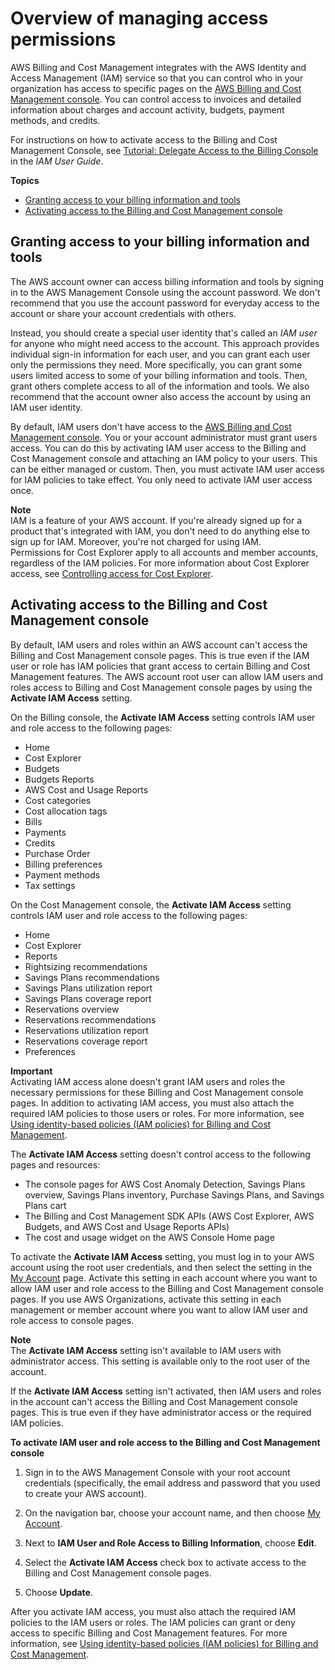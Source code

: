 # Overview of managing access permissions<a name="control-access-billing"></a>

AWS Billing and Cost Management integrates with the AWS Identity and Access Management \(IAM\) service so that you can control who in your organization has access to specific pages on the [AWS Billing and Cost Management console](https://console.aws.amazon.com/billing/)\. You can control access to invoices and detailed information about charges and account activity, budgets, payment methods, and credits\.

For instructions on how to activate access to the Billing and Cost Management Console, see [Tutorial: Delegate Access to the Billing Console](https://docs.aws.amazon.com/IAM/latest/UserGuide/tutorial_billing.html) in the *IAM User Guide*\.

**Topics**
+ [Granting access to your billing information and tools](#grantaccess)
+ [Activating access to the Billing and Cost Management console](#ControllingAccessWebsite-Activate)

## Granting access to your billing information and tools<a name="grantaccess"></a>

The AWS account owner can access billing information and tools by signing in to the AWS Management Console using the account password\. We don't recommend that you use the account password for everyday access to the account or share your account credentials with others\. 

Instead, you should create a special user identity that's called an *IAM user* for anyone who might need access to the account\. This approach provides individual sign\-in information for each user, and you can grant each user only the permissions they need\. More specifically, you can grant some users limited access to some of your billing information and tools\. Then, grant others complete access to all of the information and tools\. We also recommend that the account owner also access the account by using an IAM user identity\.

By default, IAM users don't have access to the [AWS Billing and Cost Management console](https://console.aws.amazon.com/billing/)\. You or your account administrator must grant users access\. You can do this by activating IAM user access to the Billing and Cost Management console and attaching an IAM policy to your users\. This can be either managed or custom\. Then, you must activate IAM user access for IAM policies to take effect\. You only need to activate IAM user access once\.

**Note**  
IAM is a feature of your AWS account\. If you're already signed up for a product that's integrated with IAM, you don't need to do anything else to sign up for IAM\. Moreover, you're not charged for using IAM\.  
Permissions for Cost Explorer apply to all accounts and member accounts, regardless of the IAM policies\. For more information about Cost Explorer access, see [Controlling access for Cost Explorer](ce-access.md)\.

## Activating access to the Billing and Cost Management console<a name="ControllingAccessWebsite-Activate"></a>

By default, IAM users and roles within an AWS account can't access the Billing and Cost Management console pages\. This is true even if the IAM user or role has IAM policies that grant access to certain Billing and Cost Management features\. The AWS account root user can allow IAM users and roles access to Billing and Cost Management console pages by using the **Activate IAM Access** setting\.

On the Billing console, the **Activate IAM Access** setting controls IAM user and role access to the following pages:
+ Home
+ Cost Explorer
+ Budgets
+ Budgets Reports
+ AWS Cost and Usage Reports
+ Cost categories
+ Cost allocation tags
+ Bills
+ Payments
+ Credits
+ Purchase Order
+ Billing preferences
+ Payment methods
+ Tax settings

On the Cost Management console, the **Activate IAM Access** setting controls IAM user and role access to the following pages:
+ Home
+ Cost Explorer
+ Reports
+ Rightsizing recommendations
+ Savings Plans recommendations
+ Savings Plans utilization report
+ Savings Plans coverage report
+ Reservations overview
+ Reservations recommendations
+ Reservations utilization report
+ Reservations coverage report
+ Preferences

**Important**  
Activating IAM access alone doesn't grant IAM users and roles the necessary permissions for these Billing and Cost Management console pages\. In addition to activating IAM access, you must also attach the required IAM policies to those users or roles\. For more information, see [Using identity\-based policies \(IAM policies\) for Billing and Cost Management](billing-permissions-ref.md)\.

The **Activate IAM Access** setting doesn't control access to the following pages and resources:
+ The console pages for AWS Cost Anomaly Detection, Savings Plans overview, Savings Plans inventory, Purchase Savings Plans, and Savings Plans cart
+ The Billing and Cost Management SDK APIs \(AWS Cost Explorer, AWS Budgets, and AWS Cost and Usage Reports APIs\)
+ The cost and usage widget on the AWS Console Home page

To activate the **Activate IAM Access** setting, you must log in to your AWS account using the root user credentials, and then select the setting in the [My Account](https://console.aws.amazon.com/billing/home#/account) page\. Activate this setting in each account where you want to allow IAM user and role access to the Billing and Cost Management console pages\. If you use AWS Organizations, activate this setting in each management or member account where you want to allow IAM user and role access to console pages\.

**Note**  
The **Activate IAM Access** setting isn't available to IAM users with administrator access\. This setting is available only to the root user of the account\.

If the **Activate IAM Access** setting isn't activated, then IAM users and roles in the account can't access the Billing and Cost Management console pages\. This is true even if they have administrator access or the required IAM policies\.<a name="billing-activate-iam-access"></a>

**To activate IAM user and role access to the Billing and Cost Management console**

1. Sign in to the AWS Management Console with your root account credentials \(specifically, the email address and password that you used to create your AWS account\)\.

1. On the navigation bar, choose your account name, and then choose [My Account](https://console.aws.amazon.com/billing/home#/account)\.

1. Next to **IAM User and Role Access to Billing Information**, choose **Edit**\.

1. Select the **Activate IAM Access** check box to activate access to the Billing and Cost Management console pages\.

1. Choose **Update**\.

After you activate IAM access, you must also attach the required IAM policies to the IAM users or roles\. The IAM policies can grant or deny access to specific Billing and Cost Management features\. For more information, see [Using identity\-based policies \(IAM policies\) for Billing and Cost Management](billing-permissions-ref.md)\.
